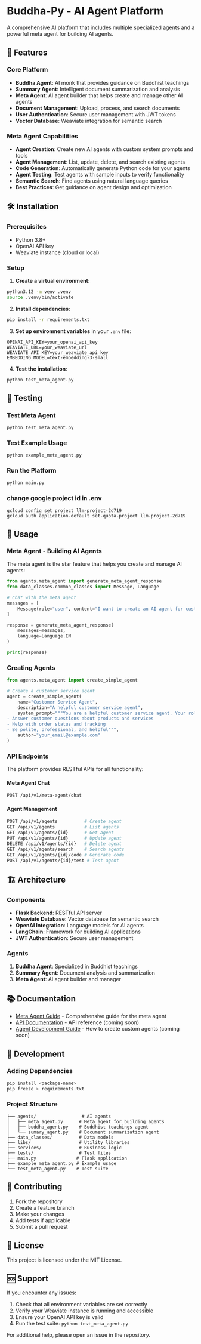 # Buddha-Py - AI Agent Platform

A comprehensive AI platform that includes multiple specialized agents and a powerful meta agent for building AI agents.

## 🚀 Features

### Core Platform
- **Buddha Agent**: AI monk that provides guidance on Buddhist teachings
- **Summary Agent**: Intelligent document summarization and analysis
- **Meta Agent**: AI agent builder that helps create and manage other AI agents
- **Document Management**: Upload, process, and search documents
- **User Authentication**: Secure user management with JWT tokens
- **Vector Database**: Weaviate integration for semantic search

### Meta Agent Capabilities
- **Agent Creation**: Create new AI agents with custom system prompts and tools
- **Agent Management**: List, update, delete, and search existing agents
- **Code Generation**: Automatically generate Python code for your agents
- **Agent Testing**: Test agents with sample inputs to verify functionality
- **Semantic Search**: Find agents using natural language queries
- **Best Practices**: Get guidance on agent design and optimization

## 🛠️ Installation

### Prerequisites
- Python 3.8+
- OpenAI API key
- Weaviate instance (cloud or local)

### Setup

1. **Create a virtual environment**:
```bash
python3.12 -m venv .venv
source .venv/bin/activate
```

2. **Install dependencies**:
```bash
pip install -r requirements.txt
```

3. **Set up environment variables** in your `.env` file:
```env
OPENAI_API_KEY=your_openai_api_key
WEAVIATE_URL=your_weaviate_url
WEAVIATE_API_KEY=your_weaviate_api_key
EMBEDDING_MODEL=text-embedding-3-small
```

4. **Test the installation**:
```bash
python test_meta_agent.py
```

## 🧪 Testing

### Test Meta Agent
```bash
python test_meta_agent.py
```

### Test Example Usage
```bash
python example_meta_agent.py
```

### Run the Platform
```bash
python main.py
```

### change google project id in .env
```
gcloud config set project llm-project-2d719
gcloud auth application-default set-quota-project llm-project-2d719
```


## 📖 Usage

### Meta Agent - Building AI Agents

The meta agent is the star feature that helps you create and manage AI agents:

```python
from agents.meta_agent import generate_meta_agent_response
from data_classes.common_classes import Message, Language

# Chat with the meta agent
messages = [
    Message(role="user", content="I want to create an AI agent for customer service. Can you help me?")
]

response = generate_meta_agent_response(
    messages=messages,
    language=Language.EN
)

print(response)
```

### Creating Agents

```python
from agents.meta_agent import create_simple_agent

# Create a customer service agent
agent = create_simple_agent(
    name="Customer Service Agent",
    description="A helpful customer service agent",
    system_prompt="""You are a helpful customer service agent. Your role is to:
- Answer customer questions about products and services
- Help with order status and tracking
- Be polite, professional, and helpful""",
    author="your_email@example.com"
)
```

### API Endpoints

The platform provides RESTful APIs for all functionality:

#### Meta Agent Chat
```bash
POST /api/v1/meta-agent/chat
```

#### Agent Management
```bash
POST /api/v1/agents          # Create agent
GET /api/v1/agents           # List agents
GET /api/v1/agents/{id}      # Get agent
PUT /api/v1/agents/{id}      # Update agent
DELETE /api/v1/agents/{id}   # Delete agent
GET /api/v1/agents/search    # Search agents
GET /api/v1/agents/{id}/code # Generate code
POST /api/v1/agents/{id}/test # Test agent
```

## 🏗️ Architecture

### Components
- **Flask Backend**: RESTful API server
- **Weaviate Database**: Vector database for semantic search
- **OpenAI Integration**: Language models for AI agents
- **LangChain**: Framework for building AI applications
- **JWT Authentication**: Secure user management

### Agents
1. **Buddha Agent**: Specialized in Buddhist teachings
2. **Summary Agent**: Document analysis and summarization
3. **Meta Agent**: AI agent builder and manager

## 📚 Documentation

- [Meta Agent Guide](META_AGENT_README.md) - Comprehensive guide for the meta agent
- [API Documentation](docs/api.md) - API reference (coming soon)
- [Agent Development Guide](docs/agent-development.md) - How to create custom agents (coming soon)

## 🔧 Development

### Adding Dependencies
```bash
pip install <package-name>
pip freeze > requirements.txt
```

### Project Structure
```
├── agents/                 # AI agents
│   ├── meta_agent.py      # Meta agent for building agents
│   ├── buddha_agent.py    # Buddhist teachings agent
│   └── sumary_agent.py    # Document summarization agent
├── data_classes/          # Data models
├── libs/                  # Utility libraries
├── services/              # Business logic
├── tests/                 # Test files
├── main.py               # Flask application
├── example_meta_agent.py # Example usage
└── test_meta_agent.py    # Test suite
```

## 🤝 Contributing

1. Fork the repository
2. Create a feature branch
3. Make your changes
4. Add tests if applicable
5. Submit a pull request

## 📝 License

This project is licensed under the MIT License.

## 🆘 Support

If you encounter any issues:
1. Check that all environment variables are set correctly
2. Verify your Weaviate instance is running and accessible
3. Ensure your OpenAI API key is valid
4. Run the test suite: `python test_meta_agent.py`

For additional help, please open an issue in the repository.
